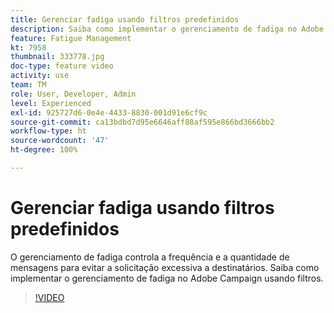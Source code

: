 ```yaml
---
title: Gerenciar fadiga usando filtros predefinidos
description: Saiba como implementar o gerenciamento de fadiga no Adobe Campaign usando filtros.
feature: Fatigue Management
kt: 7958
thumbnail: 333778.jpg
doc-type: feature video
activity: use
team: TM
role: User, Developer, Admin
level: Experienced
exl-id: 925727d6-0e4e-4433-8830-001d91e6cf9c
source-git-commit: ca13bdbd7d95e6646aff88af595e866bd3666bb2
workflow-type: ht
source-wordcount: '47'
ht-degree: 100%

---
```


# Gerenciar fadiga usando filtros predefinidos

O gerenciamento de fadiga controla a frequência e a quantidade de mensagens para evitar a solicitação excessiva a destinatários.
Saiba como implementar o gerenciamento de fadiga no Adobe Campaign usando filtros.

>[!VIDEO](https://video.tv.adobe.com/v/333778?quality=12)
